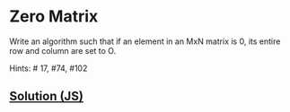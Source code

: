 # Zero Matrix

Write an algorithm such that if an element in an MxN matrix is 0, its entire row and column are set to O.

Hints: # 17, #74, #102

## [Solution (JS)](./index.js)
